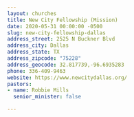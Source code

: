 ```yaml
---
layout: churches
title: New City Fellowship (Mission)
date: 2020-05-31 00:00:00 -0500
slug: new-city-fellowship-dallas
address_street: 2525 N Buckner Blvd
address_city: Dallas
address_state: TX
address_zipcode: "75228"
address_geocode: 32.817739,-96.6935283
phone: 336-409-9463
website: https://www.newcitydallas.org/
pastors:
- name: Robbie Mills
  senior_minister: false

---
```


